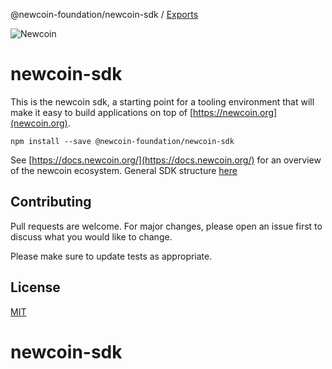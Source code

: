 @newcoin-foundation/newcoin-sdk / [Exports](modules.md)

![Newcoin](https://github.com/Newcoin-Foundation/newcoin-sdk/blob/main/docs/media/newcoin-globe.png?raw=true)

# newcoin-sdk

This is the newcoin sdk, a starting point for a tooling environment that will make it easy to build applications on top of [https://newcoin.org](newcoin.org).

```
npm install --save @newcoin-foundation/newcoin-sdk
```
See [https://docs.newcoin.org/](https://docs.newcoin.org/) for an overview of the newcoin ecosystem.
General SDK structure [here](https://newcoin-foundation.github.io/)

## Contributing
Pull requests are welcome. 
For major changes, please open an issue first to discuss what you would like to change.

Please make sure to update tests as appropriate.

## License
[MIT](https://choosealicense.com/licenses/mit/)
# newcoin-sdk
